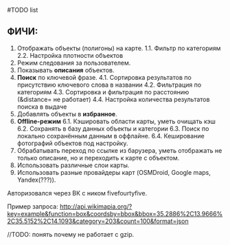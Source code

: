 #TODO list

## ФИЧИ:
1. Отображать объекты (полигоны) на карте.
   1.1. Фильтр по категориям
   2.2. Настройка плотности объектов
2. Режим следования за пользователем.
3. Показывать **описания** объектов.
4. **Поиск** по ключевой фразе.
   4.1. Сортировка результатов по присутствию ключевого слова в названии
   4.2. Фильтрация по категориям
   4.3. Сортировка и фильтрация по расстоянию (&distance= не работает)
   4.4. Настройка количества результатов поиска в выдаче
5. Добавлять объекты в **избранное**.
6. **Offline-режим**
   6.1. Кэшировать области карты, уметь очищать кэш
   6.2. Сохранять в базу данных объекты и категории
   6.3. Поиск по локально сохранённым данным в оффлайне.
   6.4. Кеширование фотографий объектов под настройку.
7. Обрабатывать переход по ссылке из барузера, уметь отображать не только описание, но и переходить к карте с объектом.
8. Использовать различные слои карты.
9. Использовать разные провайдеры карт (OSMDroid, Google maps, Yandex(???)).




Авторизовался через ВК с ником fivefourtyfive.

Пример запроса:
http://api.wikimapia.org/?key=example&function=box&coordsby=bbox&bbox=35.2886%2C13.9666%2C35.5152%2C14.1093&category=203&count=100&format=json



//TODO: понять почему не работает с gzip.